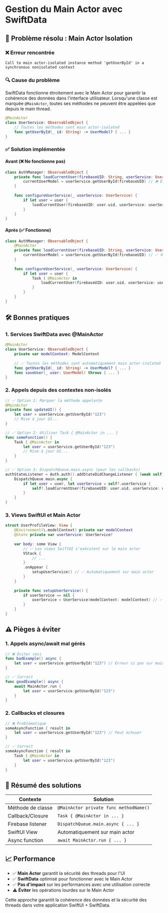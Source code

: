 # Gestion du Main Actor avec SwiftData

## 🎯 Problème résolu : Main Actor Isolation

### ❌ Erreur rencontrée
```
Call to main actor-isolated instance method 'getUserById' in a synchronous nonisolated context
```

### 🔍 Cause du problème

SwiftData fonctionne étroitement avec le Main Actor pour garantir la cohérence des données dans l'interface utilisateur. Lorsqu'une classe est marquée `@MainActor`, toutes ses méthodes ne peuvent être appelées que depuis le main thread.

```swift
@MainActor
class UserService: ObservableObject {
    // Toutes les méthodes sont main actor-isolated
    func getUserById(_ id: String) -> UserModel? { ... }
}
```

### ✅ Solution implémentée

#### Avant (❌ Ne fonctionne pas)
```swift
class AuthManager: ObservableObject {
    private func loadCurrentUser(firebaseUID: String, userService: UserService) {
        currentUserModel = userService.getUserById(firebaseUID) // ❌ Erreur main actor
    }
    
    func configureUserService(_ userService: UserService) {
        if let user = user {
            loadCurrentUser(firebaseUID: user.uid, userService: userService) // ❌ Erreur
        }
    }
}
```

#### Après (✅ Fonctionne)
```swift
class AuthManager: ObservableObject {
    @MainActor
    private func loadCurrentUser(firebaseUID: String, userService: UserService) {
        currentUserModel = userService.getUserById(firebaseUID) // ✅ OK
    }
    
    func configureUserService(_ userService: UserService) {
        if let user = user {
            Task { @MainActor in
                loadCurrentUser(firebaseUID: user.uid, userService: userService) // ✅ OK
            }
        }
    }
}
```

## 🛠️ Bonnes pratiques

### 1. Services SwiftData avec @MainActor

```swift
@MainActor
class UserService: ObservableObject {
    private var modelContext: ModelContext
    
    // ✅ Toutes les méthodes sont automatiquement main actor-isolated
    func getUserById(_ id: String) -> UserModel? { ... }
    func saveUser(_ user: UserModel) throws { ... }
}
```

### 2. Appels depuis des contextes non-isolés

```swift
// ✅ Option 1: Marquer la méthode appelante
@MainActor
private func updateUI() {
    let user = userService.getUserById("123")
    // Mise à jour UI...
}

// ✅ Option 2: Utiliser Task { @MainActor in ... }
func someFunction() {
    Task { @MainActor in
        let user = userService.getUserById("123")
        // Mise à jour UI...
    }
}

// ✅ Option 3: DispatchQueue.main.async (pour les callbacks)
authStateListener = Auth.auth().addStateDidChangeListener { [weak self] _, user in
    DispatchQueue.main.async {
        if let user = user, let userService = self?.userService {
            self?.loadCurrentUser(firebaseUID: user.uid, userService: userService)
        }
    }
}
```

### 3. Views SwiftUI et Main Actor

```swift
struct UserProfileView: View {
    @Environment(\.modelContext) private var modelContext
    @State private var userService: UserService?
    
    var body: some View {
        // ✅ Les views SwiftUI s'exécutent sur le main actor
        VStack {
            // ...
        }
        .onAppear {
            setupUserService() // ✅ Automatiquement sur main actor
        }
    }
    
    private func setupUserService() {
        if userService == nil {
            userService = UserService(modelContext: modelContext) // ✅ OK
        }
    }
}
```

## ⚠️ Pièges à éviter

### 1. Appels async/await mal gérés

```swift
// ❌ Éviter ceci
func badExample() async {
    let user = userService.getUserById("123") // Erreur si pas sur main actor
}

// ✅ Correct
func goodExample() async {
    await MainActor.run {
        let user = userService.getUserById("123")
    }
}
```

### 2. Callbacks et closures

```swift
// ❌ Problématique
someAsyncFunction { result in
    let user = userService.getUserById("123") // Peut échouer
}

// ✅ Correct
someAsyncFunction { result in
    Task { @MainActor in
        let user = userService.getUserById("123")
    }
}
```

## 🎯 Résumé des solutions

| Contexte | Solution |
|----------|----------|
| Méthode de classe | `@MainActor private func methodName()` |
| Callback/Closure | `Task { @MainActor in ... }` |
| Firebase listener | `DispatchQueue.main.async { ... }` |
| SwiftUI View | Automatiquement sur main actor |
| Async function | `await MainActor.run { ... }` |

## 📈 Performance

- ✅ **Main Actor** garantit la sécurité des threads pour l'UI
- ✅ **SwiftData** optimisé pour fonctionner avec le Main Actor
- ✅ **Pas d'impact** sur les performances avec une utilisation correcte
- ⚠️ **Éviter** les opérations lourdes sur le Main Actor

Cette approche garantit la cohérence des données et la sécurité des threads dans votre application SwiftUI + SwiftData.
